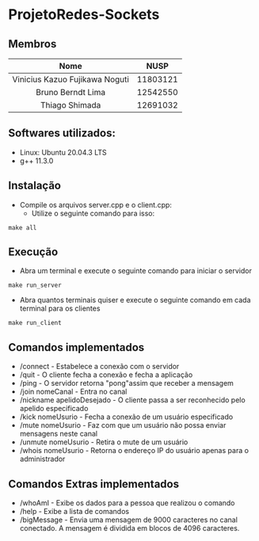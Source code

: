 # ProjetoRedes-Sockets
## Membros
|             Nome              | NUSP    |
|:-----------------------------:|:-------:|
|Vinicius Kazuo Fujikawa Noguti | 11803121|
|Bruno Berndt Lima              | 12542550|
|Thiago Shimada                 | 12691032|
## Softwares utilizados:
 - Linux: Ubuntu 20.04.3 LTS
 - g++ 11.3.0
   
## Instalação
- Compile os arquivos server.cpp e o client.cpp:
  - Utilize o seguinte comando para isso:
```
make all
```

## Execução
- Abra um terminal e execute o seguinte comando para iniciar o servidor
```
make run_server
```
- Abra quantos terminais quiser e execute o seguinte comando em cada terminal para os clientes
```
make run_client
```

## Comandos implementados
- /connect - Estabelece a conexão com o servidor
- /quit - O cliente fecha a conexão e fecha a aplicação
- /ping - O servidor retorna "pong"assim que receber a mensagem
- /join nomeCanal - Entra no canal
- /nickname apelidoDesejado - O cliente passa a ser reconhecido pelo apelido especificado
- /kick nomeUsurio - Fecha a conexão de um usuário especificado
- /mute nomeUsurio - Faz com que um usuário não possa enviar mensagens neste canal
- /unmute nomeUsurio - Retira o mute de um usuário
- /whois nomeUsurio - Retorna o endereço IP do usuário apenas para o administrador

## Comandos Extras implementados
- /whoAmI - Exibe os dados para a pessoa que realizou o comando
- /help - Exibe a lista de comandos
- /bigMessage - Envia uma mensagem de 9000 caracteres no canal conectado. A mensagem é dividida em blocos de 4096 caracteres.

